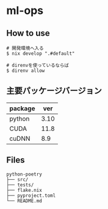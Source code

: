# ml-ops

## How to use

```
# 開発環境へ入る
$ nix develop ".#default"

# direnvを使っているならば
$ direnv allow
```

## 主要パッケージバージョン

| package | ver  |
| ------- | ---- |
| python  | 3.10 |
| CUDA    | 11.8 |
| cuDNN   | 8.9  |

## Files

```
python-poetry
├── src/
├── tests/
├── flake.nix
├── pyproject.toml
└── README.md
```
